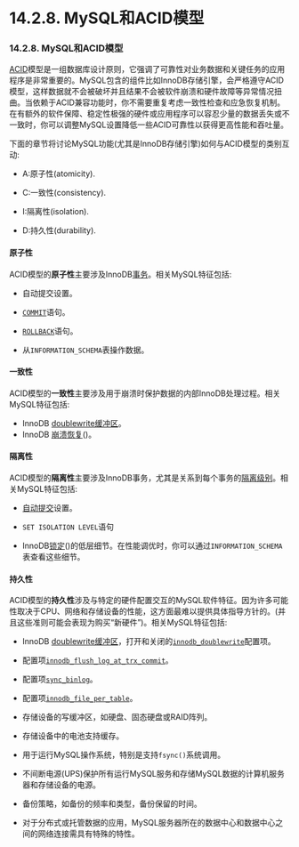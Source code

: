 # 14.2.8. MySQL和ACID模型

### 14.2.8. MySQL和ACID模型

[ACID](../glossary.md#g_ACID)模型是一组数据库设计原则，它强调了可靠性对业务数据和关键任务的应用程序是非常重要的。MySQL包含的组件比如InnoDB存储引擎，会严格遵守ACID模型，这样数据就不会被破坏并且结果不会被软件崩溃和硬件故障等异常情况扭曲。当依赖于ACID兼容功能时，你不需要重复考虑一致性检查和应急恢复机制。在有额外的软件保障、稳定性极强的硬件或应用程序可以容忍少量的数据丢失或不一致时，你可以调整MySQL设置降低一些ACID可靠性以获得更高性能和吞吐量。

下面的章节将讨论MySQL功能(尤其是InnoDB存储引擎)如何与ACID模型的类别互动:

* A:原子性(atomicity).

* C:一致性(consistency).

* I:隔离性(isolation).

* D:持久性(durability).

#### 原子性

ACID模型的**原子性**主要涉及InnoDB[事务](../glossary.md#g_transaction)。相关MySQL特征包括:

* 自动提交设置。

* [`COMMIT`](../Chapter_13/13.03.01_START_TRANSACTION_COMMIT_and_ROLLBACK_Syntax.md)语句。

* [`ROLLBACK`](../Chapter_13/13.03.01_START_TRANSACTION_COMMIT_and_ROLLBACK_Syntax.md)语句。

* 从`INFORMATION_SCHEMA`表操作数据。

#### 一致性

ACID模型的**一致性**主要涉及用于崩溃时保护数据的内部InnoDB处理过程。相关MySQL特征包括:

* InnoDB [doublewrite缓冲区](../glossary.md#g_doublewrite_buffer)。
* InnoDB [崩溃恢复](../glossary.md#g_crash_recovery)()。

#### 隔离性

ACID模型的**隔离性**主要涉及InnoDB事务，尤其是关系到每个事务的[隔离级别]()。相关MySQL特征包括:

* [自动提交](../glossary.md#g_autocommit)设置。

* `SET ISOLATION LEVEL`语句

* InnoDB[锁定](../glossary.md#g_locking)()的低层细节。在性能调优时，你可以通过`INFORMATION_SCHEMA`表查看这些细节。

#### 持久性

ACID模型的**持久性**涉及与特定的硬件配置交互的MySQL软件特征。因为许多可能性取决于CPU、网络和存储设备的性能，这方面最难以提供具体指导方针的。(并且这些准则可能会表现为购买“新硬件”)。相关MySQL特征包括:

* InnoDB [doublewrite缓冲区](../glossary.md#g_doublewrite_buffer)，打开和关闭的[`innodb_doublewrite`](../Chapter_14/14.02.06_InnoDB_Startup_Options_and_System_Variables.md#sysvar_innodb_doublewrite)配置项。

* 配置项[`innodb_flush_log_at_trx_commit`](../Chapter_14/14.02.06_InnoDB_Startup_Options_and_System_Variables.md#sysvar_innodb_flush_log_at_trx_commit)。

* 配置项[`sync_binlog`](../Chapter_14/14.02.06_InnoDB_Startup_Options_and_System_Variables.md#sysvar_sync_binlog)。

* 配置项[`innodb_file_per_table`](../Chapter_14/14.02.06_InnoDB_Startup_Options_and_System_Variables.md#sysvar_innodb_file_per_table)。

* 存储设备的写缓冲区，如硬盘、固态硬盘或RAID阵列。

* 存储设备中的电池支持缓存。

* 用于运行MySQL操作系统，特别是支持`fsync()`系统调用。

* 不间断电源(UPS)保护所有运行MySQL服务和存储MySQL数据的计算机服务器和存储设备的电源。

* 备份策略，如备份的频率和类型，备份保留的时间。

* 对于分布式或托管数据的应用，MySQL服务器所在的数据中心和数据中心之间的网络连接需具有特殊的特性。
